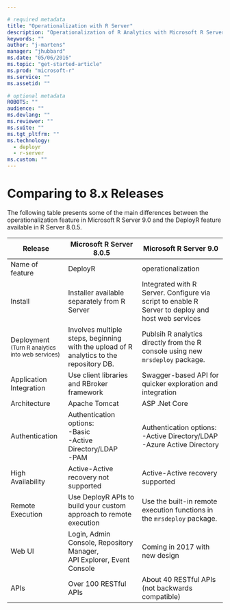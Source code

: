 ```yaml
---

# required metadata
title: "Operationalization with R Server"
description: "Operationalization of R Analytics with Microsoft R Server"
keywords: ""
author: "j-martens"
manager: "jhubbard"
ms.date: "05/06/2016"
ms.topic: "get-started-article"
ms.prod: "microsoft-r"
ms.service: ""
ms.assetid: ""

# optional metadata
ROBOTS: ""
audience: ""
ms.devlang: ""
ms.reviewer: ""
ms.suite: ""
ms.tgt_pltfrm: ""
ms.technology: 
  - deployr
  - r-server
ms.custom: ""
---
```


# Comparing to 8.x Releases

The following table presents some of the main differences between the operationalization feature in Microsoft R Server 9.0 and the DeployR feature available in R Server 8.0.5.

Release|Microsoft R Server 8.0.5|Microsoft R Server 9.0
----|-----|------|
Name of feature|DeployR|operationalization
Install|Installer available separately from R Server|Integrated with R Server. Configure via script to enable R Server to deploy and host web services
Deployment<br><small>(Turn R analytics into web services)</small>|Involves multiple steps, beginning with the upload of R analytics to the repository DB.|Publsih R analytics directly from the R console using new `mrsdeploy` package.
Application Integration|Use client libraries and RBroker framework|Swagger-based API for quicker exploration and integration
Architecture|Apache Tomcat|ASP .Net Core
Authentication|Authentication options:<br>-Basic<br>-Active Directory/LDAP<br>-PAM|Authentication options:<br>-Active Directory/LDAP<br>-Azure Active Directory
High Availability|Active-Active recovery not supported|Active-Active recovery supported
Remote Execution|Use DeployR APIs to build your custom approach to remote execution|Use the built-in remote execution functions in the `mrsdeploy` package.
Web UI|Login, Admin Console, Repository Manager, <br>API Explorer, Event Console|Coming in 2017 with new design 
APIs|Over 100 RESTful APIs|About 40 RESTful APIs<br> (not backwards compatible)


